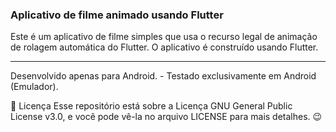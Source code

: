 ### Aplicativo de filme animado usando Flutter

Este é um aplicativo de filme simples que usa o recurso legal de animação de rolagem automática do Flutter. O aplicativo é construído usando Flutter.



---

Desenvolvido apenas para Android. - Testado exclusivamente em Android (Emulador).

📝 Licença
Esse repositório está sobre a Licença GNU General Public License v3.0, e você pode vê-la no arquivo LICENSE para mais detalhes. 😉

